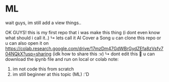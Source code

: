 # ML
wait guys, im still add a view things..

OK GUYS!
this is my first repo that i was make this thing (i dont even know what should i call it..)
                                             ↳ lets call it AI Cover a Song
u can clone this repo or u can also open it on https://colab.research.google.com/drive/17mzDm47GdWBrGydZEfa8zVsfv704NQkX?usp=sharing (idk how to share this :v)
                                                                        ↳ dont edit this 🚯
u can download the ipynb file and run on local or colab
note: 
  1. im not code this from scratch
  2. im still beginner at this topic (ML) :'D
